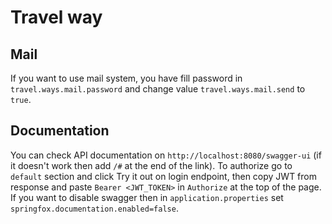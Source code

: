 # Travel way

## Mail

If you want to use mail system, you have fill password in ```travel.ways.mail.password``` and change
value ```travel.ways.mail.send``` to `true`.

## Documentation

You can check API documentation on `http://localhost:8080/swagger-ui` (if it doesn't work then add 
`/#` at the end of the link). To authorize go to `default` section and click Try it out on login endpoint,
then copy JWT from response and paste `Bearer <JWT_TOKEN>` in `Authorize` at the top of the page.
If you want to disable swagger then in `application.properties` set `springfox.documentation.enabled=false`.